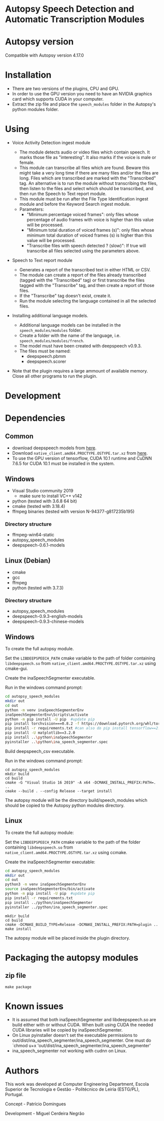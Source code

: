 # Autopsy Speech Detection and Automatic Transcription Modules

# Autopsy version

Compatible with Autopsy version 4.17.0

# Installation

- There are two versions of the plugins, CPU and GPU.  
- In order to use the GPU version you need to have an NVIDIA graphics card which supports CUDA in your computer.
- Extract the zip file and place the `speech_modules` folder in the Autopsy's python modules folder. 

# Using

- Voice Activity Detection ingest module
    - The module detects audio or video files which contain speech. It marks those file as "interesting". It also marks if the voice is male or female.
    - This module can transcribe all files which are found. Beware this might take a very long time if there are many files and/or the files are long. Files which are transcribed are marked with the "Transcribed" tag. An alternative is to run the module without transcribing the files, then listen to the files and select which should be transcribed, and then run the Speech to Text report module. 
    - This module must be run after the File Type Identification ingest module and before the Keyword Search ingest module.
    - Parameters:
        - "Minimum percentage voiced frames": only files whose percentage of audio frames with voice is higher than this value will be processed.
        - "Minimum total duration of voiced frames (s)": only files whose minimum total duration of voiced frames (s) is higher than this value will be processed.
        - "Transcribe files with speech detected ? (slow)": If true will transcribe all files selected using the parameters above.
- Speech to Text report module
    - Generates a report of the transcribed text in either HTML or CSV.
    - The module can create a report of the files already transcribed (tagged with the "Transcribed" tag) or first transcribe the files tagged with the "Transcribe" tag, and then create a report of those files.
    - If the "Transcribe" tag doesn't exist, create it.
    - Run the module selecting the language contained in all the selected files.

- Installing additional language models.
    - Additional language models can be installed in the `speech_modules/modules` folder.
    - Create a folder with the name of the language, i.e. `speech_modules/modules/french`.
    - The model must have been created with deepspeech v0.9.3.
    - The files must be named:
        - deepspeech.pbmm
        - deepspeech.scorer
   
 - Note that the plugin requires a large ammount of available memory. Close all other programs to run the plugin.  

# Development

# Dependencies

## Common

- download deepspeech models from [here](https://github.com/mozilla/DeepSpeech/releases/download/v0.6.1/deepspeech-0.6.1-models.tar.gz).
- Download `native_client.amd64.PROCTYPE.OSTYPE.tar.xz` from [here](https://github.com/mozilla/DeepSpeech/releases/tag/v0.6.1). 
- To use the GPU version of tensorflow, CUDA 10.1 runtime and CuDNN 7.6.5 for CUDA 10.1 must be installed in the system.


## Windows
- Visual Studio community 2019   
    - make sure to install VC++ v142 
- python (tested with 3.6.8 64 bit)
- cmake (tested with 3.18.4)
- ffmpeg binaries (tested with version  N-94377-g817235b195)

### Directory structure

- ffmpeg-win64-static
- autopsy_speech_modules
- deepspeech-0.6.1-models

## Linux (Debian)

- cmake
- gcc
- ffmpeg
- python (tested with 3.7.3)

### Directory structure

- autopsy_speech_modules
- deepspeech-0.9.3-english-models
- deepspeech-0.9.3-chinese-models

## Windows

To create the full autopsy module.

Set the `LIBDEEPSPEECH_PATH` cmake variable to the path of folder containing `libdeepspeech.so` from `native_client.amd64.PROCTYPE.OSTYPE.tar.xz` using cmake-gui.

Create the inaSpeechSegmenter executable.

Run in the windows command prompt:

```bash
cd autopsy_speech_modules
mkdir out
cd out
python -m venv inaSpeechSegmenterEnv
inaSpeechSegmenterEnv\Scripts\activate
python -m pip install -U pip  #update pip
pip install torchvision===0.8.2 -f https://download.pytorch.org/whl/torch_stable.html #this version for windows is not on pypy
pip install -r requirements.txt #can also do pip install tensorflow==2.3.2 and it might work, but requirments.txt has all package versions pinned.
pip install -U matplotlib==3.2.0
pip install ..\python\inaSpeechSegmenter
pyinstaller ..\python\ina_speech_segmenter.spec
```

Build deepspeech_csv executable.

Run in the  windows command prompt:

```
cd autopsy_speech_modules
mkdir build
cd build
cmake -G "Visual Studio 16 2019" -A x64 -DCMAKE_INSTALL_PREFIX:PATH=. ..
cmake --build . --config Release --target install
```
The autopsy module will be the directory build/speech_modules which should be copied to the Autopsy python modules directory.

## Linux

To create the full autopsy module:

Set the `LIBDEEPSPEECH_PATH` cmake variable to the path of the folder containing `libdeepspeech.so` from `native_client.amd64.PROCTYPE.OSTYPE.tar.xz` using ccmake.

Create the inaSpeechSegmenter executable:

```bash
cd autopsy_speech_modules
mkdir out
cd out
python3 -m venv inaSpeechSegmenterEnv
source inaSpeechSegmenterEnv/bin/activate
python -m pip install -U pip  #update pip
pip install -r requirements.txt
pip install ../python/inaSpeechSegmenter
pyinstaller ../python/ina_speech_segmenter.spec
```

```
mkdir build
cd build
cmake -DCMAKE_BUILD_TYPE=Release -DCMAKE_INSTALL_PREFIX:PATH=plugin ..
make install
```

The autopsy module will be placed inside the plugin directory.

# Packaging the autopsy modules

## zip file

`make package`

# Known issues

- It is assumed that both inaSpeechSegmenter and libdeepspeech.so are build either with or without CUDA. When built using CUDA the needed CUDA libraries will be copied by inaSpeechSegmenter.
- On Linux pyinstaller doesn't set the executable permissions to out/dist/ina_speech_segmenter/ina_speech_segmenter. One must do `chmod u+x 'out/dist/ina_speech_segmenter/ina_speech_segmenter'
- ina_speech_segmenter not working with cudnn on Linux.

# Authors

This work was developed at Computer Engineering Department, Escola Superior de Tecnologia e Gestão - Politécnico de Leiria (ESTG/PL), Portugal.

Concept - Patrício Domingues

Development - Miguel Cerdeira Negrão
